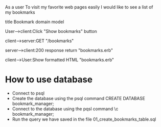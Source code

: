 As a user
To visit my favorite web pages easily
I would like to see a list of my bookmarks

title Bookmark domain model

User-->client:Click "Show bookmarks" button

client-->server:GET "/bookmarks"

server-->client:200 response return "bookmarks.erb"

client-->User:Show formatted HTML "bookmarks.erb"


# How to use database

- Connect to psql
- Create the database using the psql command CREATE DATABASE bookmark_manager;
- Connect to the database using the pqsl command \c bookmark_manager;
- Run the query we have saved in the file 01_create_bookmarks_table.sql